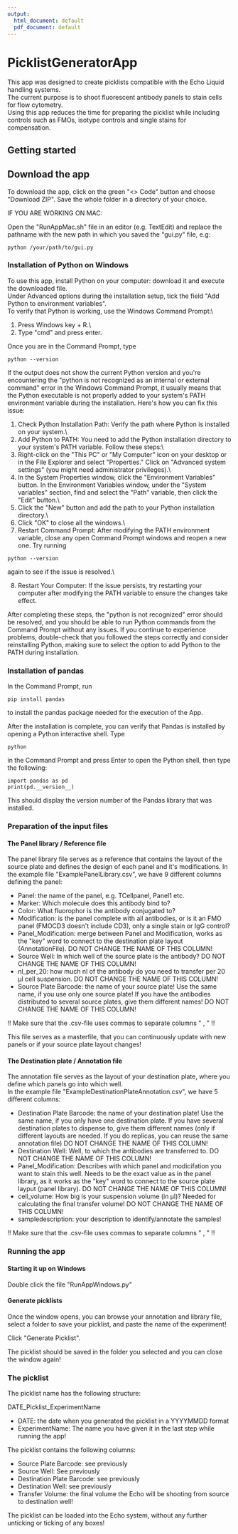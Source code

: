 ```yaml
---
output:
  html_document: default
  pdf_document: default
---
```


# PicklistGeneratorApp

This app was designed to create picklists compatible with the Echo Liquid handling systems.\
The current purpose is to shoot fluorescent antibody panels to stain cells for flow cytometry.\
Using this app reduces the time for preparing the picklist while including controls such as FMOs, isotype controls and single stains for compensation.

## Getting started

## Download the app

To download the app, click on the green "<> Code" button and choose "Download ZIP".
Save the whole folder in a directory of your choice.

IF YOU ARE WORKING ON MAC:

Open the "RunAppMac.sh" file in an editor (e.g. TextEdit) and replace the pathname with the new path in which you saved the "gui.py" file, e.g:

```{bash}
python /your/path/to/gui.py
```


### Installation of Python on Windows

To use this app, install Python on your computer: download it and execute the downloaded file.\
Under Advanced options during the installation setup, tick the field "Add Python to environment variables".\
To verify that Python is working, use the Windows Command Prompt:\
1. Press Windows key + R.\
2. Type "cmd" and press enter.

Once you are in the Command Prompt, type

```{bash}
python --version
```

If the output does not show the current Python version and you're encountering the "python is not recognized as an internal or external command" error in the Windows Command Prompt, it usually means that the Python executable is not properly added to your system's PATH environment variable during the installation. Here's how you can fix this issue:

1.  Check Python Installation Path: Verify the path where Python is installed on your system.\
2.  Add Python to PATH: You need to add the Python installation directory to your system's PATH variable. Follow these steps:\
3.  Right-click on the "This PC" or "My Computer" icon on your desktop or in the File Explorer and select "Properties." Click on "Advanced system settings" (you might need administrator privileges).\
4.  In the System Properties window, click the "Environment Variables" button. In the Environment Variables window, under the "System variables" section, find and select the "Path" variable, then click the "Edit" button.\
5.  Click the "New" button and add the path to your Python installation directory.\
6.  Click "OK" to close all the windows.\
7.  Restart Command Prompt: After modifying the PATH environment variable, close any open Command Prompt windows and reopen a new one. Try running

```{bash}
python --version
```

again to see if the issue is resolved.\

8.  Restart Your Computer: If the issue persists, try restarting your computer after modifying the PATH variable to ensure the changes take effect.

After completing these steps, the "python is not recognized" error should be resolved, and you should be able to run Python commands from the Command Prompt without any issues. If you continue to experience problems, double-check that you followed the steps correctly and consider reinstalling Python, making sure to select the option to add Python to the PATH during installation.

### Installation of pandas

In the Command Prompt, run

```{bash}
pip install pandas
```

to install the pandas package needed for the execution of the App.

After the installation is complete, you can verify that Pandas is installed by opening a Python interactive shell. Type

```{bash}
python
```

in the Command Prompt and press Enter to open the Python shell, then type the following:

```{python}
import pandas as pd
print(pd.__version__)
```

This should display the version number of the Pandas library that was installed.

### Preparation of the input files

#### The Panel library / Reference file
The panel library file serves as a reference that contains the layout of the source plate and defines the design of each panel and it's modifications.
In the example file "ExamplePanelLibrary.csv", we have 9 different columns defining the panel:  

+ Panel: the name of the panel, e.g. TCellpanel, Panel1 etc.  
+ Marker: Which molecule does this antibody bind to?  
+ Color: What fluorophor is the antibody conjugated to?  
+ Modification: is the panel complete with all antibodies, or is it an FMO panel (FMOCD3 doesn't include CD3), only a single stain or IgG control?  
+ Panel_Modification: merge between Panel and Modification, works as the "key" word to connect to the destination plate layout (AnnotationFile). DO NOT CHANGE THE NAME OF THIS COLUMN!   
+ Source Well: In which well of the source plate is the antibody?  DO NOT CHANGE THE NAME OF THIS COLUMN!   
+ nl_per_20: how much nl of the antibody do you need to transfer per 20 µl cell suspension. DO NOT CHANGE THE NAME OF THIS COLUMN!    
+ Source Plate Barcode: the name of your source plate! Use the same name, if you use only one source plate! If you have the antibodies distributed to several source plates, give them different names! DO NOT CHANGE THE NAME OF THIS COLUMN!   

!! Make sure that the .csv-file uses commas to separate columns " , " !!  

This file serves as a masterfile, that you can continuously update with new panels or if your source plate layout changes!


#### The Destination plate / Annotation file
The annotation file serves as the layout of your destination plate, where you define which panels go into which well.  
In the example file "ExampleDestinationPlateAnnotation.csv", we have 5 different columns:

+ Destination Plate Barcode: the name of your destination plate! Use the same name, if you only have one destination plate. If you have several destination plates to dispense to, give them different names (only if different layouts are needed. If you do replicas, you can reuse the same annotation file) DO NOT CHANGE THE NAME OF THIS COLUMN!   
+ Destination Well: Well, to which the antibodies are transferred to. DO NOT CHANGE THE NAME OF THIS COLUMN!   
+ Panel_Modification: Describes with which panel and modicifation you want to stain this well. Needs to be the exact value as in the panel library, as it works as the "key" word to connect to the source plate layput (panel library). DO NOT CHANGE THE NAME OF THIS COLUMN!  
+ cell_volume: How big is your suspension volume (in µl)? Needed for calculating the final transfer volume! DO NOT CHANGE THE NAME OF THIS COLUMN!   
+ sampledescription: your description to identify/annotate the samples!  

!! Make sure that the .csv-file uses commas to separate columns " , " !!  


### Running the app
#### Starting it up on Windows
Double click the file "RunAppWindows.py"

#### Generate picklists

Once the window opens, you can browse your annotation and library file, select a folder to save your picklist, and paste the name of the experiment!

Click "Generate Picklist".

The picklist should be saved in the folder you selected and you can close the window again!

### The picklist

The picklist name has the following structure:

DATE_Picklist_ExperimentName

+ DATE: the date when you generated the picklist in a YYYYMMDD format   
+ ExperimentName: The name you have given it in the last step while running the app!

The picklist contains the following columns:

+ Source Plate Barcode: see previously   
+ Source Well: See previously   
+ Destination Plate Barcode: see previously   
+ Destination Well: see previously    
+ Transfer Volume: the final volume the Echo will be shooting from source to destination well!    

The picklist can be loaded into the Echo system, without any further unticking or ticking of any boxes!




